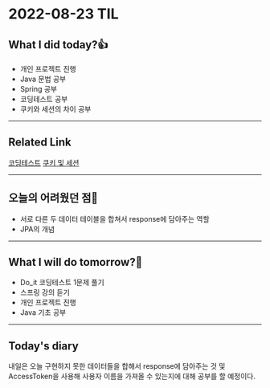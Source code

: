 # 2022-08-23 TIL
## What I did today?👍
* 개인 프로젝트 진행
* Java 문법 공부
* Spring 공부
* 코딩테스트 공부 
* 쿠키와 세션의 차이 공부

___
## Related Link
[코딩테스트](https://github.com/BeomSeogKim/Coding-Test/blob/main/Do_it/Problem%20013.md)
[쿠키 및 세션](https://github.com/BeomSeogKim/Spring/blob/main/web/%EC%BF%A0%ED%82%A4%EC%99%80%20%EC%84%B8%EC%85%98.md)

___
## 오늘의 어려웠던 점🤯
* 서로 다른 두 데이터 테이블을 합쳐서 response에 담아주는 역할
* JPA의 개념

___
## What I will do tomorrow?🙏
* Do_it 코딩테스트 1문제 풀기
* 스프링 강의 듣기
* 개인 프로젝트 진행
* Java 기초 공부

___
## Today's diary
내일은 오늘 구현하지 못한 데이터들을 합해서 response에 담아주는 것 및 AccessToken을 사용해 사용자 이름을 가져올 수 있는지에 대해 공부를 할 예정이다. 
